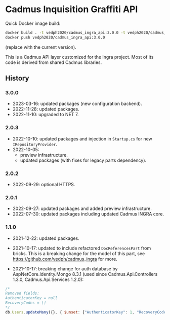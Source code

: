 # Cadmus Inquisition Graffiti API

Quick Docker image build:

```bash
docker build . -t vedph2020/cadmus_ingra_api:3.0.0 -t vedph2020/cadmus_ingra_api:latest
docker push vedph2020/cadmus_ingra_api:3.0.0
```

(replace with the current version).

This is a Cadmus API layer customized for the Ingra project. Most of its code is derived from shared Cadmus libraries.

## History

### 3.0.0

- 2023-03-16: updated packages (new configuration backend).
- 2022-11-28: updated packages.
- 2022-11-10: upgraded to NET 7.

### 2.0.3

- 2022-10-10: updated packages and injection in `Startup.cs` for new `IRepositoryProvider`.
- 2022-10-05:
  - preview infrastructure.
  - updated packages (with fixes for legacy parts dependency).

### 2.0.2

- 2022-09-29: optional HTTPS.

### 2.0.1

- 2022-09-27: updated packages and added preview infrastructure.
- 2022-07-30: updated packages including updated Cadmus INGRA core.

### 1.1.0

- 2021-12-22: updated packages.

- 2021-10-17: updated to include refactored `DocReferencesPart` from bricks. This is a breaking change for the model of this part, see <https://github.com/vedph/cadmus_ingra> for more.

- 2021-10-17: breaking change for auth database by AspNetCore.Identity.Mongo 8.3.1 (used since Cadmus.Api.Controllers 1.3.0, Cadmus.Api.Services 1.2.0):

```js
/*
Removed fields:
AuthenticatorKey = null
RecoveryCodes = []
*/
db.Users.updateMany({}, { $unset: {"AuthenticatorKey": 1, "RecoveryCodes": 1} });
```

